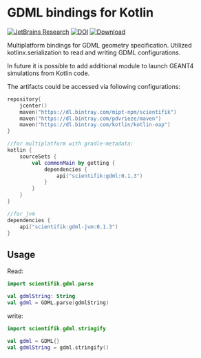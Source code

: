# GDML bindings for Kotlin

[![JetBrains Research](https://jb.gg/badges/research.svg)](https://confluence.jetbrains.com/display/ALL/JetBrains+on+GitHub)
[![DOI](https://zenodo.org/badge/195530015.svg)](https://zenodo.org/badge/latestdoi/195530015)
[ ![Download](https://api.bintray.com/packages/mipt-npm/scientifik/gdml/images/download.svg) ](https://bintray.com/mipt-npm/scientifik/gdml/_latestVersion)

Multiplatform bindings for GDML geometry specification. Utilized kotlinx.serialization
to read and writing GDML configurations.

In future it is possible to add additional module to launch GEANT4 simulations from Kotlin code.

The artifacts could be accessed via following configurations: 
```kotlin
repository{
    jcenter()
    maven("https://dl.bintray.com/mipt-npm/scientifik")
    maven("https://dl.bintray.com/pdvrieze/maven")
    maven("https://dl.bintray.com/kotlin/kotlin-eap")
}

//for multiplatform with gradle-metadata:
kotlin {
    sourceSets {
        val commonMain by getting {
            dependencies {
                api("scientifik:gdml:0.1.3")
            }
        }
    }
}

//for jvm
dependencies {
    api("scientifik:gdml-jvm:0.1.3")
}
```

## Usage
Read: 
```kotlin
import scientifik.gdml.parse

val gdmlString: String
val gdml = GDML.parse(gdmlString)
```

write:
```kotlin
import scientifik.gdml.stringify

val gdml = GDML{}
val gdmlString = gdml.stringify()
```
